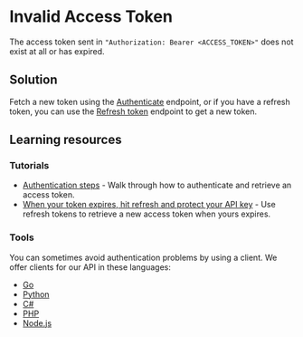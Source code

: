# Invalid Access Token

The access token sent in `"Authorization: Bearer <ACCESS_TOKEN>"` does not exist at all or has expired.

## Solution

Fetch a new token using the [Authenticate](/reference/api/Advanced-authentication#get-bearer-token) endpoint, or if you have a refresh token, you can use the [Refresh token](/reference/api/Advanced-authentication#get-bearer-token) endpoint to get a new token.

## Learning resources

### Tutorials

- [Authentication steps](https://api.video/blog/tutorials/authentication-tutorial) \- Walk through how to authenticate and retrieve an access token.
- [When your token expires, hit refresh and protect your API key](https://api.video/blog/tutorials/when-your-token-expires-hit-refresh-and-protect-your-api-key) \- Use refresh tokens to retrieve a new access token when yours expires.

### Tools

You can sometimes avoid authentication problems by using a client. We offer clients for our API in these languages:

- [Go](https://github.com/apivideo/api.video-go-client)
- [Python](https://github.com/apivideo/api.video-python-client)
- [C#](https://github.com/apivideo/api.video-csharp-client)
- [PHP](https://github.com/apivideo/api.video-php-client)
- [Node.js](https://github.com/apivideo/api.video-nodejs-client)
